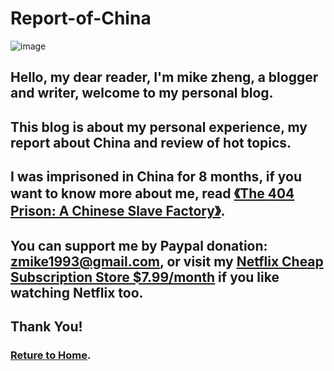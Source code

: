# Report-of-China
![image](https://github.com/user-attachments/assets/bd15e75d-e03e-4b32-b0c7-49bbf761402b)
## Hello, my dear reader, I'm mike zheng, a blogger and writer, welcome to my personal blog.
## This blog is about my personal experience, my report about China and review of hot topics.
## I was imprisoned in China for 8 months, if you want to know more about me, read [《The 404 Prison: A Chinese Slave Factory》](https://github.com/zmike1993/Report-of-China/issues/1).
## You can support me by Paypal donation: [zmike1993@gmail.com](https://www.paypal.me/zmike1993), or visit my [Netflix Cheap Subscription Store $7.99/month](https://sites.google.com/view/netflixsubsharestore/home) if you like watching Netflix too.
## Thank You!

### [Reture to Home](https://github.com/zmike1993/Report-of-China/issues).
